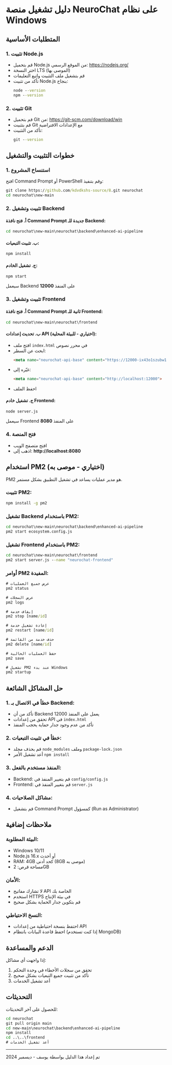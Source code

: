 # دليل تشغيل منصة NeuroChat على نظام Windows

## المتطلبات الأساسية

### 1. تثبيت Node.js
- قم بتحميل Node.js من الموقع الرسمي: https://nodejs.org/
- اختر النسخة LTS (الموصى بها)
- قم بتشغيل ملف التثبيت واتبع التعليمات
- تأكد من تثبيت Node.js بنجاح:
  ```cmd
  node --version
  npm --version
  ```

### 2. تثبيت Git
- قم بتحميل Git من: https://git-scm.com/download/win
- قم بتثبيت Git مع الإعدادات الافتراضية
- تأكد من التثبيت:
  ```cmd
  git --version
  ```

## خطوات التثبيت والتشغيل

### 1. استنساخ المشروع
افتح Command Prompt أو PowerShell وقم بتنفيذ:
```cmd
git clone https://github.com/kdvdkshs-source/8.git neurochat
cd neurochat\new-main
```

### 2. تثبيت وتشغيل Backend

#### أ. فتح نافذة Command Prompt جديدة للـ Backend:
```cmd
cd neurochat\new-main\neurochat\backend\enhanced-ai-pipeline
```

#### ب. تثبيت التبعيات:
```cmd
npm install
```

#### ج. تشغيل الخادم:
```cmd
npm start
```

سيعمل Backend على المنفذ **12000**

### 3. تثبيت وتشغيل Frontend

#### أ. فتح نافذة Command Prompt ثانية للـ Frontend:
```cmd
cd neurochat\new-main\neurochat\frontend
```

#### ب. تحديث إعدادات API (اختياري - للبيئة المحلية):
- افتح ملف `index.html` في محرر نصوص
- ابحث عن السطر:
  ```html
  <meta name="neurochat-api-base" content="https://12000-ix43o1szubw1o10kbzdbt-6532622b.e2b.dev">
  ```
- غيّره إلى:
  ```html
  <meta name="neurochat-api-base" content="http://localhost:12000">
  ```
- احفظ الملف

#### ج. تشغيل خادم Frontend:
```cmd
node server.js
```

سيعمل Frontend على المنفذ **8080**

### 4. فتح المنصة
- افتح متصفح الويب
- اذهب إلى: **http://localhost:8080**

## استخدام PM2 (اختياري - موصى به)

PM2 هو مدير عمليات يساعد في تشغيل التطبيق بشكل مستمر.

### تثبيت PM2:
```cmd
npm install -g pm2
```

### تشغيل Backend باستخدام PM2:
```cmd
cd neurochat\new-main\neurochat\backend\enhanced-ai-pipeline
pm2 start ecosystem.config.js
```

### تشغيل Frontend باستخدام PM2:
```cmd
cd neurochat\new-main\neurochat\frontend
pm2 start server.js --name "neurochat-frontend"
```

### أوامر PM2 المفيدة:
```cmd
# عرض جميع العمليات
pm2 status

# عرض السجلات
pm2 logs

# إيقاف خدمة
pm2 stop [name/id]

# إعادة تشغيل خدمة
pm2 restart [name/id]

# حذف خدمة من القائمة
pm2 delete [name/id]

# حفظ العمليات الحالية
pm2 save

# تشغيل PM2 عند بدء Windows
pm2 startup
```

## حل المشاكل الشائعة

### 1. خطأ في الاتصال بـ Backend:
- تأكد من أن Backend يعمل على المنفذ 12000
- تحقق من إعدادات API في `index.html`
- تأكد من عدم وجود جدار حماية يحجب المنفذ

### 2. خطأ في تثبيت التبعيات:
- قم بحذف مجلد `node_modules` وملف `package-lock.json`
- أعد تشغيل الأمر `npm install`

### 3. المنفذ مستخدم بالفعل:
- Backend: قم بتغيير المنفذ في `config/config.js`
- Frontend: قم بتغيير المنفذ في `server.js`

### 4. مشاكل الصلاحيات:
- قم بتشغيل Command Prompt كمسؤول (Run as Administrator)

## ملاحظات إضافية

### البيئة المطلوبة:
- Windows 10/11
- Node.js 16.x أو أحدث
- RAM: 4GB كحد أدنى (8GB موصى به)
- مساحة قرص: 2GB

### الأمان:
- لا تشارك مفاتيح API الخاصة بك
- استخدم HTTPS في بيئة الإنتاج
- قم بتكوين جدار الحماية بشكل صحيح

### النسخ الاحتياطي:
- احتفظ بنسخة احتياطية من إعدادات API
- احفظ قاعدة البيانات بانتظام (إذا كنت تستخدم MongoDB)

## الدعم والمساعدة

إذا واجهت أي مشاكل:
1. تحقق من سجلات الأخطاء في وحدة التحكم
2. تأكد من تثبيت جميع التبعيات بشكل صحيح
3. أعد تشغيل الخدمات

## التحديثات

للحصول على آخر التحديثات:
```cmd
cd neurochat
git pull origin main
cd new-main\neurochat\backend\enhanced-ai-pipeline
npm install
cd ..\..\frontend
# أعد تشغيل الخدمات
```

---
تم إعداد هذا الدليل بواسطة يوسف - ديسمبر 2024